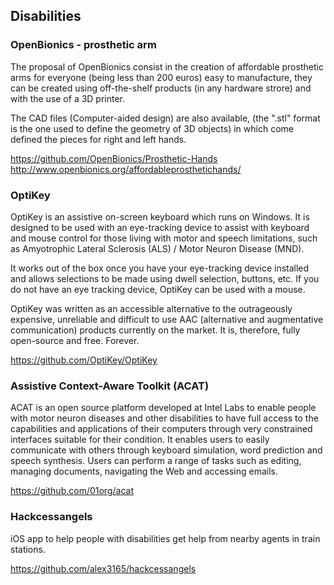 ## Disabilities

### OpenBionics - prosthetic arm

The proposal of OpenBionics consist in the creation of affordable prosthetic arms for everyone (being less than 200 euros) easy to manufacture, they can be created using off-the-shelf products (in any hardware strore) and with the use of a 3D printer.

The CAD files (Computer-aided design) are also available, (the ".stl" format is the one used to define the geometry of 3D objects) in which come defined the pieces for right and left hands.

https://github.com/OpenBionics/Prosthetic-Hands    
http://www.openbionics.org/affordableprosthetichands/

### OptiKey

OptiKey is an assistive on-screen keyboard which runs on Windows. It is designed to be used with an eye-tracking device to assist with keyboard and mouse control for those living with motor and speech limitations, such as Amyotrophic Lateral Sclerosis (ALS) / Motor Neuron Disease (MND).

It works out of the box once you have your eye-tracking device installed and allows selections to be made using dwell selection, buttons, etc. If you do not have an eye tracking device, OptiKey can be used with a mouse.

OptiKey was written as an accessible alternative to the outrageously expensive, unreliable and difficult to use AAC (alternative and augmentative communication) products currently on the market. It is, therefore, fully open-source and free. Forever.

https://github.com/OptiKey/OptiKey


### Assistive Context-Aware Toolkit (ACAT)

ACAT is an open source platform developed at Intel Labs to enable people with motor neuron diseases and other disabilities to have full access to the capabilities and applications of their computers through very constrained interfaces suitable for their condition. It enables users to easily communicate with others through keyboard simulation, word prediction and speech synthesis. Users can perform a range of tasks such as editing, managing documents, navigating the Web and accessing emails.    

https://github.com/01org/acat

### Hackcessangels

iOS app to help people with disabilities get help from nearby agents in train stations. 

https://github.com/alex3165/hackcessangels
